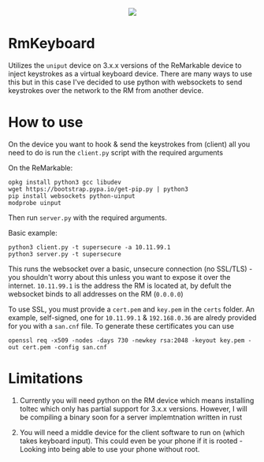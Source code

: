 <p align="center">
<img src="assets/demo.gif">

# RmKeyboard
Utilizes the `uniput` device on 3.x.x versions of the ReMarkable device to inject keystrokes as a virtual keyboard device. There are many ways to use this but in this case I've decided to use python with websockets to send keystrokes over the network to the RM from another device. 

# How to use
On the device you want to hook & send the keystrokes from (client) all you need to do is run the `client.py` script with the required arguments

On the ReMarkable:
```
opkg install python3 gcc libudev
wget https://bootstrap.pypa.io/get-pip.py | python3
pip install websockets python-uinput
modprobe uinput
```
Then run `server.py` with the required arguments.

Basic example:
```
python3 client.py -t supersecure -a 10.11.99.1 
python3 server.py -t supersecure 
```
This runs the websocket over a basic, unsecure connection (no SSL/TLS) - you shouldn't worry about this unless you want to expose it over the internet. `10.11.99.1` is the address the RM is located at, by defult the websocket binds to all addresses on the RM (`0.0.0.0`) 

To use SSL, you must provide a `cert.pem` and `key.pem` in the `certs` folder. An example, self-signed, one for `10.11.99.1` & `192.168.0.36` are alredy provided for you with a `san.cnf` file. To generate these certificates you can use

```
openssl req -x509 -nodes -days 730 -newkey rsa:2048 -keyout key.pem -out cert.pem -config san.cnf
```

# Limitations
1) Currently you will need python on the RM device which means installing toltec which only has partial support for 3.x.x versions. However, I will be compiling a binary soon for a server implemtnation written in rust

2) You will need a middle device for the client software to run on (which takes keyboard input). This could even be your phone if it is rooted - Looking into being able to use your phone without root. 


